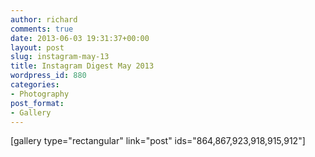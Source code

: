 ```yaml
---
author: richard
comments: true
date: 2013-06-03 19:31:37+00:00
layout: post
slug: instagram-may-13
title: Instagram Digest May 2013
wordpress_id: 880
categories:
- Photography
post_format:
- Gallery
---
```


[gallery type="rectangular" link="post" ids="864,867,923,918,915,912"]
